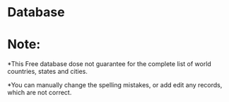 
# Database


# Note: 
*This Free database dose not guarantee for the complete list of world countries, states and cities.

*You can manually change the spelling mistakes, or add edit any records, which are not correct.
